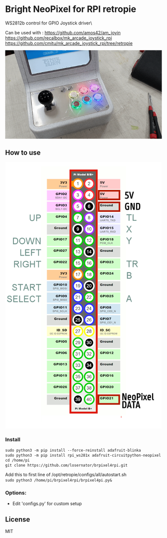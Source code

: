 # Bright NeoPixel for RPI retropie
WS2812b control for GPIO Joystick driver\

Can be used with :
https://github.com/amos42/am_joyin
https://github.com/recalbox/mk_arcade_joystick_rpi
https://github.com/cmitu/mk_arcade_joystick_rpi/tree/retropie


![example](neopixel_rpi.gif)

## How to use
![pipinout](pipinout.png)

### Install
```
sudo python3 -m pip install --force-reinstall adafruit-blinka
sudo python3 -m pip install rpi_ws281x adafruit-circuitpython-neopixel
cd /home/pi
git clone https://github.com/losernator/brpixel4rpi.git
```
Add this to first line of /opt/retropie/configs/all/autostart.sh  
`sudo python3 /home/pi/brpixel4rpi/brpixel4pi.py&`

### Options:
- Edit 'configs.py' for custom setup

## License
MIT
